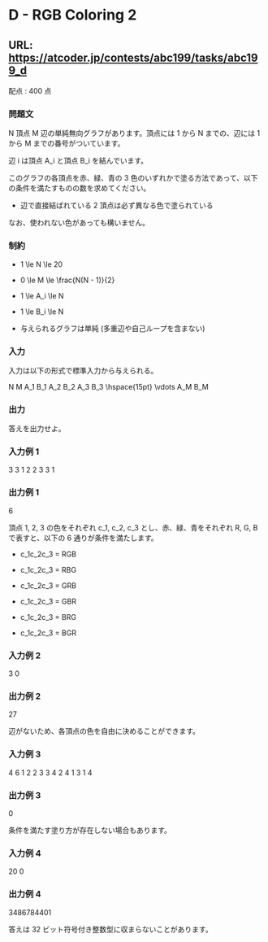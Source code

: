 # D - RGB Coloring 2 
## URL: https://atcoder.jp/contests/abc199/tasks/abc199_d 

配点 : 400 点




### 問題文

N 頂点 M 辺の単純無向グラフがあります。頂点には 1 から N までの、辺には 1 から M までの番号がついています。  

辺 i は頂点 A\_i と頂点 B\_i を結んでいます。  

このグラフの各頂点を赤、緑、青の 3 色のいずれかで塗る方法であって、以下の条件を満たすものの数を求めてください。 




* 辺で直接結ばれている 2 頂点は必ず異なる色で塗られている



なお、使われない色があっても構いません。 






### 制約



* 1 \le N \le 20

* 0 \le M \le \frac{N(N - 1)}{2}

* 1 \le A\_i \le N

* 1 \le B\_i \le N

* 与えられるグラフは単純 (多重辺や自己ループを含まない)









### 入力

入力は以下の形式で標準入力から与えられる。


N M
A\_1 B\_1
A\_2 B\_2
A\_3 B\_3
\hspace{15pt} \vdots
A\_M B\_M





### 出力

答えを出力せよ。 








### 入力例 1

3 3
1 2
2 3
3 1





### 出力例 1

6

頂点 1, 2, 3 の色をそれぞれ c\_1, c\_2, c\_3 とし、赤、緑、青をそれぞれ R, G, B で表すと、以下の 6 通りが条件を満たします。 




* c\_1c\_2c\_3 =  RGB

* c\_1c\_2c\_3 =  RBG

* c\_1c\_2c\_3 =  GRB

* c\_1c\_2c\_3 =  GBR

* c\_1c\_2c\_3 =  BRG

* c\_1c\_2c\_3 =  BGR








### 入力例 2

3 0





### 出力例 2

27

辺がないため、各頂点の色を自由に決めることができます。 







### 入力例 3

4 6
1 2
2 3
3 4
2 4
1 3
1 4





### 出力例 3

0

条件を満たす塗り方が存在しない場合もあります。 







### 入力例 4

20 0





### 出力例 4

3486784401

答えは 32 ビット符号付き整数型に収まらないことがあります。